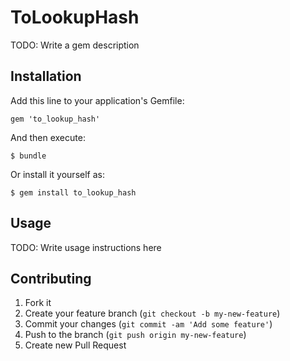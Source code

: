 # ToLookupHash

TODO: Write a gem description

## Installation

Add this line to your application's Gemfile:

    gem 'to_lookup_hash'

And then execute:

    $ bundle

Or install it yourself as:

    $ gem install to_lookup_hash

## Usage

TODO: Write usage instructions here

## Contributing

1. Fork it
2. Create your feature branch (`git checkout -b my-new-feature`)
3. Commit your changes (`git commit -am 'Add some feature'`)
4. Push to the branch (`git push origin my-new-feature`)
5. Create new Pull Request
